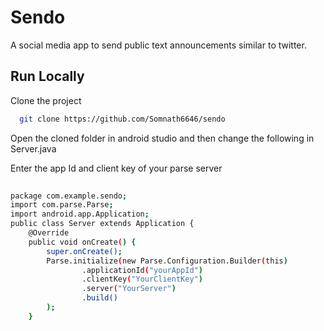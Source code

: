 
# Sendo

A social media app to send public text announcements similar to twitter.




## Run Locally

Clone the project

```bash
  git clone https://github.com/Somnath6646/sendo
```

Open the cloned folder in android studio and then change the following in Server.java



Enter the app Id and client key of your parse server

```bash
    
package com.example.sendo;
import com.parse.Parse;
import android.app.Application;
public class Server extends Application {
    @Override
    public void onCreate() {
        super.onCreate();
        Parse.initialize(new Parse.Configuration.Builder(this)
                .applicationId("yourAppId")
                .clientKey("YourClientKey")
                .server("YourServer")
                .build()
        );
    }


  
  

  
